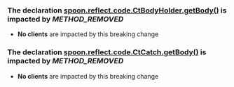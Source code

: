 
### The declaration [spoon.reflect.code.CtBodyHolder.getBody()](https://github.com/spoon/spoon/blob/main//src/main/CtBodyHolder.java) is impacted by _METHOD_REMOVED_
- **No clients** are impacted by this breaking change
### The declaration [spoon.reflect.code.CtCatch.getBody()](https://github.com/spoon/spoon/blob/main//src/main/CtCatch.java) is impacted by _METHOD_REMOVED_
- **No clients** are impacted by this breaking change